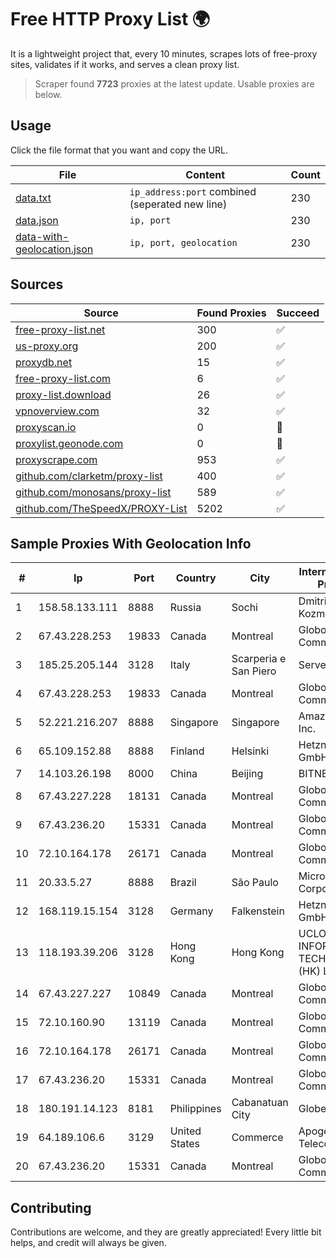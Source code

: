 
# Free HTTP Proxy List 🌍

It is a lightweight project that, every 10 minutes, scrapes lots of free-proxy sites, validates if it works, and serves a clean proxy list.


> Scraper found **7723** proxies at the latest update. Usable proxies are below.

## Usage

Click the file format that you want and copy the URL.


|File|Content|Count|
|----|-------|-----|
|[data.txt](https://raw.githubusercontent.com/themiralay/Proxy-List-World/master/data.txt)|`ip_address:port` combined (seperated new line)|230|
|[data.json](https://raw.githubusercontent.com/themiralay/Proxy-List-World/master/data.json)|`ip, port`|230|
|[data-with-geolocation.json](https://raw.githubusercontent.com/themiralay/Proxy-List-World/master/data-with-geolocation.json)|`ip, port, geolocation`|230|

## Sources

|Source|Found Proxies|Succeed|
|------|-------------|-------|
|[free-proxy-list.net](https://free-proxy-list.net)|300|✅|
|[us-proxy.org](https://www.us-proxy.org)|200|✅|
|[proxydb.net](http://proxydb.net)|15|✅|
|[free-proxy-list.com](https://free-proxy-list.com/?page=&port=&type%5B%5D=http&type%5B%5D=https&up_time=0&search=Search)|6|✅|
|[proxy-list.download](https://www.proxy-list.download/HTTP)|26|✅|
|[vpnoverview.com](https://vpnoverview.com/privacy/anonymous-browsing/free-proxy-servers)|32|✅|
|[proxyscan.io](https://www.proxyscan.io)|0|🚫|
|[proxylist.geonode.com](https://proxylist.geonode.com/api/proxy-list?limit=300&page=1&sort_by=lastChecked&sort_type=desc&protocols=http,https)|0|🚫|
|[proxyscrape.com](https://api.proxyscrape.com/v2/?request=displayproxies&protocol=http&timeout=10000&country=all&ssl=all&anonymity=all)|953|✅|
|[github.com/clarketm/proxy-list](https://raw.githubusercontent.com/clarketm/proxy-list/master/proxy-list-raw.txt)|400|✅|
|[github.com/monosans/proxy-list](https://raw.githubusercontent.com/monosans/proxy-list/main/proxies/http.txt)|589|✅|
|[github.com/TheSpeedX/PROXY-List](https://raw.githubusercontent.com/TheSpeedX/PROXY-List/master/http.txt)|5202|✅|


## Sample Proxies With Geolocation Info

|#|Ip|Port|Country|City|Internet Service Provider|
|-|--|----|-------|----|-------------------------|
|1|158.58.133.111|8888|Russia|Sochi|Dmitriy V. Kozmenko|
|2|67.43.228.253|19833|Canada|Montreal|GloboTech Communications|
|3|185.25.205.144|3128|Italy|Scarperia e San Piero|Servereasy Italy|
|4|67.43.228.253|19833|Canada|Montreal|GloboTech Communications|
|5|52.221.216.207|8888|Singapore|Singapore|Amazon.com, Inc.|
|6|65.109.152.88|8888|Finland|Helsinki|Hetzner Online GmbH|
|7|14.103.26.198|8000|China|Beijing|BITNET|
|8|67.43.227.228|18131|Canada|Montreal|GloboTech Communications|
|9|67.43.236.20|15331|Canada|Montreal|GloboTech Communications|
|10|72.10.164.178|26171|Canada|Montreal|GloboTech Communications|
|11|20.33.5.27|8888|Brazil|São Paulo|Microsoft Corporation|
|12|168.119.15.154|3128|Germany|Falkenstein|Hetzner Online GmbH|
|13|118.193.39.206|3128|Hong Kong|Hong Kong|UCLOUD INFORMATION TECHNOLOGY (HK) LIMITED|
|14|67.43.227.227|10849|Canada|Montreal|GloboTech Communications|
|15|72.10.160.90|13119|Canada|Montreal|GloboTech Communications|
|16|72.10.164.178|26171|Canada|Montreal|GloboTech Communications|
|17|67.43.236.20|15331|Canada|Montreal|GloboTech Communications|
|18|180.191.14.123|8181|Philippines|Cabanatuan City|Globe Telecom|
|19|64.189.106.6|3129|United States|Commerce|Apogee Telecom Inc.|
|20|67.43.236.20|15331|Canada|Montreal|GloboTech Communications|



## Contributing

Contributions are welcome, and they are greatly appreciated! Every
little bit helps, and credit will always be given.

